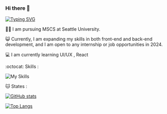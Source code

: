 ### Hi there 👋


[![Typing SVG](https://readme-typing-svg.demolab.com?font=DynaPuff&pause=1000&color=FF7965CB&width=435&lines=Hi%2C+I+am+Kristen+Hsu;Software+Engineer+)](https://git.io/typing-svg)

:woman_technologist: I am pursuing MSCS at Seattle University.

:smiley_cat: Currently, I am expanding my skills in both front-end and back-end development, and I am open to any internship or job opportunities in 2024.

:computer: I am currently learning UI/UX , React


:octocat: Skills :

![My Skills](https://skillicons.dev/icons?i=azure,cs,dotnet,aws,py,git,linux,js,html,css,&perline=5)

:cat: States :


[![GitHub stats](https://github-readme-stats.vercel.app/api?username=BubuCatt&hide=contribs&show_icons=true&theme=radical)](https://github.com/BuBuCatt/KristenHsu/github-readme-stats)


[![Top Langs](https://github-readme-stats.vercel.app/api/top-langs/?username=BubuCatt&hide=html&layout=compact&theme=radical)](https://github.com/BubuCatt/github-readme-stats)
